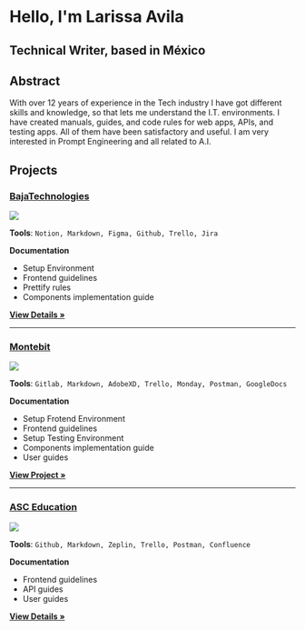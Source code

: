 # Hello,  I'm Larissa Avila
## Technical Writer, based in México


## Abstract
With over 12 years of experience in the Tech industry I have got different skills and knowledge, so that lets me understand the I.T. environments.
I have created manuals, guides, and code rules for web apps, APIs, and testing apps. All of them have been satisfactory and useful.
I am very interested in Prompt Engineering and all related to A.I.



## Projects

### [BajaTechnologies](https://bajatechnologies.com/ "BajaTechnologies")

![](https://pandao.github.io/editor.md/examples/images/8.jpg)


**Tools**: `Notion, Markdown, Figma, Github, Trello, Jira`

**Documentation**
- Setup Environment
- Frontend guidelines
- Prettify rules
- Components implementation guide



 **[View Details »](http://google.com "View Details »")**


---------


### [Montebit](https://Montebit.com/ "Montebit")

![](https://pandao.github.io/editor.md/examples/images/8.jpg)


**Tools**: `Gitlab, Markdown, AdobeXD, Trello, Monday, Postman, GoogleDocs`

**Documentation**
- Setup Frotend Environment
- Frontend guidelines
- Setup Testing Environment
- Components implementation guide
- User guides


 **[View Project »](http://google.com "View Project »")**



---------


### [ASC Education](https://asc.education/ "ASC Education")

![](https://pandao.github.io/editor.md/examples/images/8.jpg)


**Tools**: `Github, Markdown, Zeplin, Trello, Postman, Confluence`

**Documentation**
- Frontend guidelines
- API guides
- User guides


 **[View Details »](http://google.com "View Details »")**


